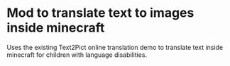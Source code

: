 # Mod to translate text to images inside minecraft

Uses the existing Text2Pict online translation demo to translate text inside minecraft for children with language disabilities.